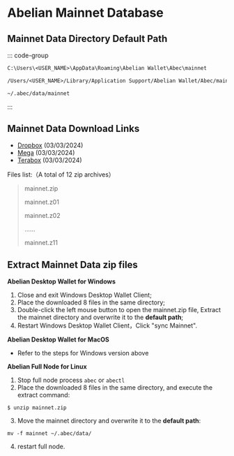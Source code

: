 # Abelian Mainnet Database

## Mainnet Data Directory Default Path

::: code-group

```txt [Windows]
C:\Users\<USER_NAME>\AppData\Roaming\Abelian Wallet\Abec\mainnet
```

```txt [MacOS]
/Users/<USER_NAME>/Library/Application Support/Abelian Wallet/Abec/mainnet
```

```txt [Linux]
~/.abec/data/mainnet
```
:::

## Mainnet Data Download Links
* [Dropbox](https://www.dropbox.com/scl/fo/y9im4ncjq3mwceu826hvg/h?rlkey=s39gx7imp8f30knqdhaous8rd&dl=0) (03/03/2024)
* [Mega](https://mega.nz/folder/gydxkZgS#GNDGHyBlGOJzo_G27b9V9w) (03/03/2024)
* [Terabox](https://teraboxapp.com/s/1Dge3NT_4zoLMteg8IXygqw) (03/03/2024)

Files list:（A total of 12 zip archives）
> mainnet.zip
>
> mainnet.z01
>
> mainnet.z02
>
> ......
> 
> mainnet.z11

## Extract Mainnet Data zip files
**Abelian Desktop Wallet for Windows**
1. Close and exit Windows Desktop Wallet Client;
2. Place the downloaded 8 files in the same directory;
3. Double-click the left mouse button to open the mainnet.zip file, Extract the mainnet directory and overwrite it to the **default path**;
4. Restart Windows Desktop Wallet Client，Click "sync Mainnet".

**Abelian Desktop Wallet for MacOS**
 - Refer to the steps for Windows version above

**Abelian Full Node for Linux**
1. Stop full node process `abec` or `abectl`
2. Place the downloaded 8 files in the same directory, and execute the extract command:
```
$ unzip mainnet.zip
```
3. Move the mainnet directory and overwrite it to the **default path**:
```
mv -f mainnet ~/.abec/data/
```
4. restart full node.